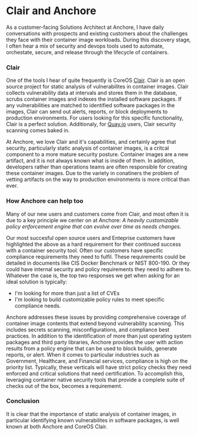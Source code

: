 # Clair and Anchore

As a customer-facing Solutions Architect at Anchore, I have daily conversations with prospects and existing customers about the challenges they face with their container image workloads. During this discovery stage, I often hear a mix of security and devops tools used to automate, orchestate, secure, and release through the lifecycle of containers. 

### Clair 

One of the tools I hear of quite frequently is CoreOS [Clair](https://github.com/coreos/clair). Clair is an open source project for static analysis of vulnerabilites in container images. Clair collects vulnerability data at intervals and stores them in the database, scrubs container images and indexes the installed software packages. If any vulnerabilities are matched to identified software packages in the images, Clair can send out alerts, reports, or block deployments to production environments. For users looking for this specific functionality, Clair is a perfect solution. Additionaly, for [Quay.io](https://quay.io/) users, Clair security scanning comes baked in. 

At Anchore, we love Clair and it's capabilities, and certainly agree that security, particularly static analysis of container images, is a critcal component to a more mature security posture. Container images are a new artifact, and it is not always known what is inside of them. In addition, developers rather than operations teams are often responsible for creating these container images. Due to the variety in conatiners the problem of vetting artifacts on the way to production environments is more critical than ever.

### How Anchore can help too

Many of our new users and customers come from Clair, and most often it is due to a key principle we center on at Anchore: *A heavily customizable policy enforcement engine that can evolve over time as needs changes.*

Our most succesful open source users and Enteprise customers have highlighted the above as a hard requirement for their continued success with a container security tool. Often our customers have specific compliance requirements they need to fulfil. These requirements could be detailed in documents like CIS Docker Benchmark or NIST 800-190. Or they could have internal security and policy requirements they need to adhere to. Whatever the case is, the top two responses we get when asking for an ideal solution is typically:

- I'm looking for more than just a list of CVEs
- I'm looking to build customizable policy rules to meet specific compliance needs.

Anchore addresses these issues by providing comprehensive coverage of container image contents that extend beyond vulnerability scanning. This includes secrets scanning, misconfigurations, and compliance best practices. In addition to the identification of more than just operating system packages and third party libraries, Anchore provides the user with action results from a policy engine that can be used to block builds, generate reports, or alert. When it comes to particular industries such as Government, Healthcare, and Financial services, compliance is high on the priority list. Typically, these verticals will have strict policy checks they need enforced and critical solutions that need certification. To accomplish this, leveraging container native security tools that provide a complete suite of checks out of the box, becomes a requirememt. 

### Conclusion

It is clear that the importance of static analysis of container images, in particular identifying known vulnerabilites in software packages, is well known at both Anchore and CoreOS Clair. 

